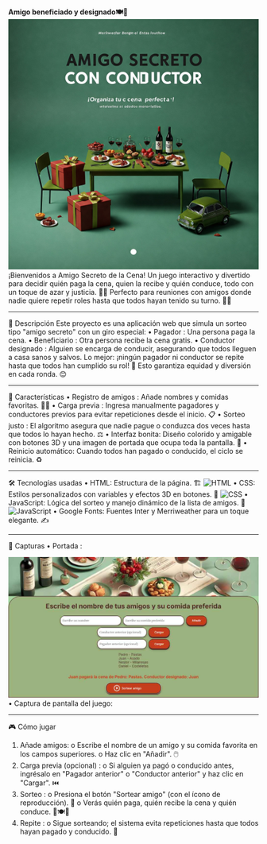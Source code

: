 **Amigo beneficiado y designado🍽️🎁**
![Carátula del juego](README.img/caratula.jpg)
¡Bienvenidos a Amigo Secreto de la Cena! Un juego interactivo y divertido para decidir quién paga la cena, quien la recibe y quién conduce, todo con un toque de azar y justicia. 🎲✨ Perfecto para reuniones con amigos donde nadie quiere repetir roles hasta que todos hayan tenido su turno. 🚗💸
________________________________________
📖 Descripción
Este proyecto es una aplicación web que simula un sorteo tipo "amigo secreto" con un giro especial:
•	Pagador : Una persona paga la cena.
•	Beneficiario : Otra persona recibe la cena gratis.
•	Conductor designado : Alguien se encarga de conducir, asegurando que todos lleguen a casa sanos y salvos.
Lo mejor: ¡ningún pagador ni conductor se repite hasta que todos han cumplido su rol! 🔄 Esto garantiza equidad y diversión en cada ronda. 😊
________________________________________
🌟 Características
•	Registro de amigos : Añade nombres y comidas favoritas. 🍕🍔
•	Carga previa : Ingresa manualmente pagadores y conductores previos para evitar repeticiones desde el inicio. 📋
•	Sorteo justo : El algoritmo asegura que nadie pague o conduzca dos veces hasta que todos lo hayan hecho. ⚖️
•	Interfaz bonita: Diseño colorido y amigable con botones 3D y una imagen de portada que ocupa toda la pantalla. 🎨
•	Reinicio automático: Cuando todos han pagado o conducido, el ciclo se reinicia. ♻️
________________________________________
🛠️ Tecnologías usadas
•	HTML: Estructura de la página. 🏗️
![HTML](https://img.shields.io/badge/HTML-5-orange)
•	CSS: Estilos personalizados con variables y efectos 3D en botones. 🎨
![CSS](https://img.shields.io/badge/CSS-3-blue)
•	JavaScript: Lógica del sorteo y manejo dinámico de la lista de amigos. 🧠
![JavaScript](https://img.shields.io/badge/JavaScript-ES6-yellow)
•	Google Fonts: Fuentes Inter y Merriweather para un toque elegante. ✍️
________________________________________
📸 Capturas
•	Portada : 
 
![Capturadel juego](README.img/captura.jpg)
•	Captura de pantalla del juego: 
 
________________________________________
🎮 Cómo jugar
1.	Añade amigos: 
o	Escribe el nombre de un amigo y su comida favorita en los campos superiores.
o	Haz clic en "Añadir". 🖱️
2.	Carga previa (opcional) : 
o	Si alguien ya pagó o conducido antes, ingrésalo en "Pagador anterior" o "Conductor anterior" y haz clic en "Cargar". ⏮️
3.	Sorteo : 
o	Presiona el botón "Sortear amigo" (con el ícono de reproducción). 🎲
o	Verás quién paga, quién recibe la cena y quién conduce. 🚗🍽️💸
4.	Repite : 
o	Sigue sorteando; el sistema evita repeticiones hasta que todos hayan pagado y conducido. 🔄
